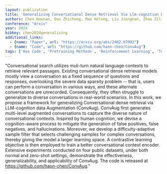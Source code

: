 ```yaml
---
layout: publication
title: 'Generalizing Conversational Dense Retrieval Via Llm-cognition Data Augmentation'
authors: Chen Haonan, Dou Zhicheng, Mao Kelong, Liu Jiongnan, Zhao Ziliang
conference: "Arxiv"
year: 2024
bibkey: chen2024generalizing
additional_links:
  - {name: "Paper", url: "https://arxiv.org/abs/2402.07092"}
  - {name: "Code", url: "https://github.com/haon-chen/ConvAug"}
tags: ['Has Code', 'Pretraining Methods', 'Reinforcement Learning', 'Tools']
---
```

"Conversational search utilizes muli-turn natural language contexts to retrieve relevant passages. Existing conversational dense retrieval models mostly view a conversation as a fixed sequence of questions and responses, overlooking the severe data sparsity problem -- that is, users can perform a conversation in various ways, and these alternate conversations are unrecorded. Consequently, they often struggle to generalize to diverse conversations in real-world scenarios. In this work, we propose a framework for generalizing Conversational dense retrieval via LLM-cognition data Augmentation (ConvAug). ConvAug first generates multi-level augmented conversations to capture the diverse nature of conversational contexts. Inspired by human cognition, we devise a cognition-aware process to mitigate the generation of false positives, false negatives, and hallucinations. Moreover, we develop a difficulty-adaptive sample filter that selects challenging samples for complex conversations, thereby giving the model a larger learning space. A contrastive learning objective is then employed to train a better conversational context encoder. Extensive experiments conducted on four public datasets, under both normal and zero-shot settings, demonstrate the effectiveness, generalizability, and applicability of ConvAug. The code is released at https://github.com/haon-chen/ConvAug."
